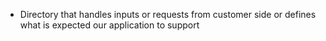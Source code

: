 * Directory that handles inputs or requests from customer side or defines
  what is expected our application to support
